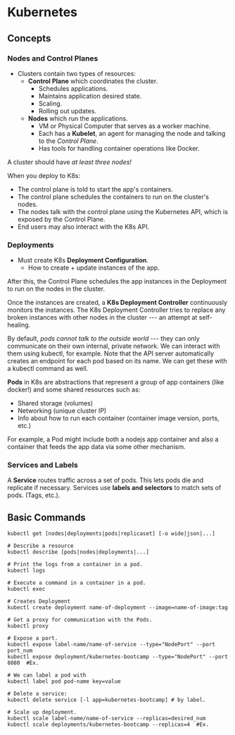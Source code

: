 # Kubernetes

## Concepts

### Nodes and Control Planes
- Clusters contain two types of resources:
	- **Control Plane** which coordinates the cluster.
		- Schedules applications.
		- Maintains application desired state.
		- Scaling.
		- Rolling out updates.
	- **Nodes** which run the applications.
		- VM or Physical Computer that serves as a worker machine.
		- Each has a **Kubelet**, an agent for managing the node and talking to the _Control Plane_.
		- Has tools for handling container operations like Docker.
	
A cluster should have _at least three nodes!_

When you deploy to K8s:
- The control plane is told to start the app's containers.
- The control plane schedules the containers to run on the cluster's nodes.
- The nodes talk with the control plane using the Kubernetes API, which is exposed by the Control Plane.
- End users may also interact with the K8s API.

### Deployments
- Must create K8s **Deployment Configuration**.
	- How to create + update instances of the app.

After this, the Control Plane schedules the app instances in the Deployment to run on the nodes in the cluster.

Once the instances are created, a **K8s Deployment Controller** continuously monitors the instances.  The K8s Deployment Controller tries to replace any broken instances with other nodes in the cluster --- an attempt at self-healing.

By default, _pods cannot talk to the outside world_ --- they can only communicate on their own internal, private network.  We can interact with them using kubectl, for example.  Note that the API server automatically creates an endpoint for each pod based on its name.  We can get these with a kubectl command as well.

**Pods** in K8s are abstractions that represent a group of app containers (like docker!) and some shared resources such as:
- Shared storage (volumes)
- Networking (unique cluster IP)
- Info about how to run each container (container image version, ports, etc.) 

For example, a Pod might include both a nodejs app container and also a container that feeds the app data via some other mechanism. 

### Services and Labels
A **Service** routes traffic across a set of pods.  This lets pods die and replicate if necessary.  Services use **labels and selectors** to match sets of pods.  (Tags, etc.).





## Basic Commands

```shell
kubectl get [nodes|deployments|pods|replicaset] [-o wide|json|...]

# Describe a resource
kubectl describe [pods|nodes|deployments|...]

# Print the logs from a container in a pod.
kubectl logs

# Execute a command in a container in a pod.
kubectl exec

# Creates Deployment
kubectl create deployment name-of-deployment --image=name-of-image:tag

# Get a proxy for communication with the Pods.
kubectl proxy

# Expose a port.
kubectl expose label-name/name-of-service --type="NodePort" --port port_num
kubectl expose deployment/kubernetes-bootcamp --type="NodePort" --port 8080  #Ex.

# We can label a pod with
kubectl label pod pod-name key=value

# Delete a service:
kubectl delete service [-l app=kubernetes-bootcamp] # by label.

# Scale up deployment.
kubectl scale label-name/name-of-service --replicas=desired_num
kubectl scale deployments/kubernetes-bootcamp --replicas=4  #Ex.

```